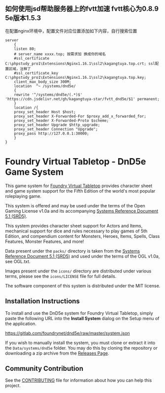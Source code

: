 ## 如何使用jsd帮助服务器上的fvtt加速 fvtt核心为0.8.9 5e版本1.5.3

在配置nginx环境中，配置文件对应位置添加如下内容，自行搜索位置

```
server
	{
	listen 80;
	# server_name xxxx.top; 按需求加 换成你的域名
	#ssl_certificate     C:\phpstudy_pro1\Extensions\Nginx1.16.1\ssl2\kagangtuya.top.crt; ssl配置区域，注释了
	#ssl_certificate_key C:\phpstudy_pro1\Extensions\Nginx1.16.1\ssl2\kagangtuya.top.key;
	client_max_body_size 300M;
	location  ^~ /systems/dnd5e/
	{
	rewrite '^/systems/dnd5e/(.*)$' 'https://cdn.jsdelivr.net/gh/kagangtuya-star/fvtt_dnd5e/$1' permanent;
	}
	location /{
	proxy_set_header Host $host;
	proxy_set_header X-Forwarded-For $proxy_add_x_forwarded_for;
	proxy_set_header X-Forwarded-Proto $scheme;
	proxy_set_header Upgrade $http_upgrade;
	proxy_set_header Connection "Upgrade";
	proxy_pass http://127.0.0.1:30000;
	}
}
```






# Foundry Virtual Tabletop - DnD5e Game System

This game system for [Foundry Virtual Tabletop](http://foundryvtt.com) provides character sheet and game system 
support for the Fifth Edition of the world's most popular roleplaying game.

This system is offered and may be used under the terms of the Open Gaming License v1.0a and its accompanying
[Systems Reference Document 5.1 (SRD5)](http://media.wizards.com/2016/downloads/DND/SRD-OGL_V5.1.pdf).

This system provides character sheet support for Actors and Items, mechanical support for dice and rules necessary to
play games of 5th Edition, and compendium content for Monsters, Heroes, Items, Spells, Class Features, Monster 
Features, and more!

Data present under the `packs/` directory is taken from the [Systems Reference Document 5.1 (SRD5)](http://media.wizards.com/2016/downloads/DND/SRD-OGL_V5.1.pdf) and used under the terms of the OGL v1.0a, see OGL.txt.

Images present under the `icons/` directory are distributed under various terms, please see the `icons/LICENSE` file for full details.

The software component of this system is distributed under the MIT license.

## Installation Instructions

To install and use the DnD5e system for Foundry Virtual Tabletop, simply paste the following URL into the 
**Install System** dialog on the Setup menu of the application.

https://gitlab.com/foundrynet/dnd5e/raw/master/system.json

If you wish to manually install the system, you must clone or extract it into the ``Data/systems/dnd5e`` folder. You
may do this by cloning the repository or downloading a zip archive from the
[Releases Page](https://gitlab.com/foundrynet/dnd5e/-/releases).

## Community Contribution

See the [CONTRIBUTING](/CONTRIBUTING.md) file for information about how you can help this project.
